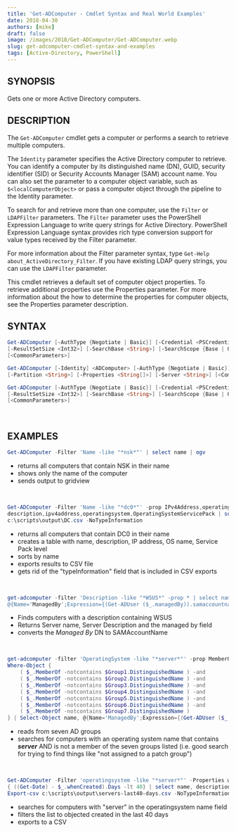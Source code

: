 ```yaml
---
title: 'Get-ADComputer - Cmdlet Syntax and Real World Examples'
date: 2018-04-30
authors: [mike]
draft: false
image: /images/2018/Get-ADComputer/Get-ADComputer.webp
slug: get-adcomputer-cmdlet-syntax-and-examples
tags: [Active-Directory, PowerShell]
---
```


## SYNOPSIS

Gets one or more Active Directory computers.
<br/>

## DESCRIPTION

The `Get-ADComputer` cmdlet gets a computer or performs a search to retrieve multiple computers.

The `Identity` parameter specifies the Active Directory computer to retrieve. You can identify a computer by its distinguished name (DN), GUID, security identifier (SID) or Security Accounts Manager (SAM) account name. You can also set the parameter to a computer object variable, such as `$<localComputerObject>` or pass a computer object through the pipeline to the Identity parameter.

To search for and retrieve more than one computer, use the `Filter` or `LDAPFilter` parameters. The `Filter` parameter uses the PowerShell Expression Language to write query strings for Active Directory. PowerShell Expression Language syntax provides rich type conversion support for value types received by the Filter parameter.

For more information about the Filter parameter syntax, type `Get-Help about_ActiveDirectory_Filter`. If you have existing LDAP query strings, you can use the `LDAPFilter` parameter.

This cmdlet retrieves a default set of computer object properties. To retrieve additional properties use the Properties parameter. For more information about the how to determine the properties for computer objects, see the Properties parameter description.
<br/>

## SYNTAX

```PowerShell
Get-ADComputer [-AuthType {Negotiate | Basic}] [-Credential <PSCredential>] [-Properties <String[]>] [-ResultPageSize <Int32>]
[-ResultSetSize <Int32>] [-SearchBase <String>] [-SearchScope {Base | OneLevel | Subtree}] [-Server <String>] -Filter <String>
[<CommonParameters>]

Get-ADComputer [-Identity] <ADComputer> [-AuthType {Negotiate | Basic}] [-Credential <PSCredential>]
[-Partition <String>] [-Properties <String[]>] [-Server <String>] [<CommonParameters>]

Get-ADComputer [-AuthType {Negotiate | Basic}] [-Credential <PSCredential>] [-Properties <String[]>] [-ResultPageSize <Int32>]
[-ResultSetSize <Int32>] [-SearchBase <String>] [-SearchScope {Base | OneLevel | Subtree}] [-Server <String>] -LDAPFilter <String>
[<CommonParameters>]
```
<br/>

## EXAMPLES

```PowerShell
Get-ADComputer -Filter 'Name -like "*nsk*"' | select name | ogv
```

- returns all computers that contain NSK in their name
- shows only the name of the computer
- sends output to gridview
<br/>

```PowerShell
Get-ADComputer -Filter 'Name -like "*dc0*"' -prop IPv4Address,operatingsystem,OperatingSystemServicePack,description | select name, `
description,ipv4address,operatingsystem,OperatingSystemServicePack | sort name |  export-csv `
c:\scripts\output\DC.csv -NoTypeInformation
```

- returns all computers that contain DC0 in their name
- creates a table with name, description, IP address, OS name, Service Pack level
- sorts by name
- exports results to CSV file
- gets rid of the "typeInformation" field that is included in CSV exports
<br/>

```PowerShell
get-adcomputer -filter 'Description -like "*WSUS*" -prop * | select name, `
@{Name='ManagedBy';Expression={(Get-ADUser ($_.managedBy)).samaccountname}}, description
```

- Finds computers with a description containing WSUS
- Returns Server name, Server Description and the managed by field
- converts the *Managed By* DN to SAMAccountName
<br/>


```PowerShell
get-adcomputer -filter 'OperatingSystem -like "*server*"' -prop MemberOf, managedby, description |
Where-Object {
    ( $_.MemberOf -notcontains $Group1.DistinguishedName ) -and
    ( $_.MemberOf -notcontains $Group2.DistinguishedName ) -and
    ( $_.MemberOf -notcontains $Group3.DistinguishedName ) -and
    ( $_.MemberOf -notcontains $Group4.DistinguishedName ) -and
    ( $_.MemberOf -notcontains $Group5.DistinguishedName ) -and
    ( $_.MemberOf -notcontains $Group6.DistinguishedName ) -and
    ( $_.MemberOf -notcontains $Group7.DistinguishedName )
} | Select-Object name, @{Name='ManagedBy';Expression={(Get-ADUser ($_.managedBy)).samaccountname}}, description | sort name |  ogv
```

- reads from seven AD groups
- searches for computers with an operating system name that contains ***server***  AND is not a member of the seven groups listed (i.e. good search for trying to find things like "not assigned to a patch group")
<br/>

```PowerShell
Get-ADComputer -Filter 'operatingsystem -like "*server*"' -Properties whenCreated, description | Where-Object `
{ ((Get-Date) - $_.whenCreated).Days -lt 40} | select name, description, whencreated | sort whencreated | `
Export-csv c:\scripts\output\servers-last40-days.csv -NoTypeInformation
```

- searches for computers with "server" in the operatingsystem name field
- filters the list to objected created in the last 40 days
- exports to a CSV